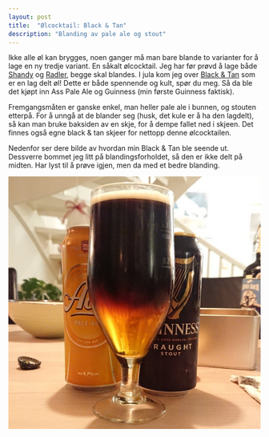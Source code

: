 ```yaml
---
layout: post
title:  "Ølcocktail: Black & Tan"
description: "Blanding av pale ale og stout"
---
```


Ikke alle øl kan brygges, noen ganger må man bare blande to varianter for å lage en ny tredje variant. En såkalt 
ølcocktail. Jeg har før prøvd å lage både [Shandy](https://en.wikipedia.org/wiki/Shandy) og 
[Radler](https://en.wikipedia.org/wiki/Shandy#Radler),  begge skal blandes. I jula kom jeg over 
[Black & Tan](https://en.wikipedia.org/wiki/Black_and_Tan) som er en lag delt øl! Dette er både spennende og kult, 
spør du meg. Så da ble det kjøpt inn Ass Pale Ale og Guinness (min første Guinness faktisk).

Fremgangsmåten er ganske enkel, man heller pale ale i bunnen, og stouten etterpå.
For å unngå at de blander seg (husk, det kule er å ha den lagdelt), så kan man bruke baksiden av en skje, for å dempe 
fallet ned i skjeen. Det finnes også egne black & tan skjeer for nettopp denne ølcocktailen.

Nedenfor ser dere bilde av hvordan min Black & Tan ble seende ut. Dessverre bommet jeg litt på blandingsforholdet, så 
den er ikke delt på midten. Har lyst til å prøve igjen, men da med et bedre blanding.

![Min black & tan øl](/assets/blogg/blackntan.png)
